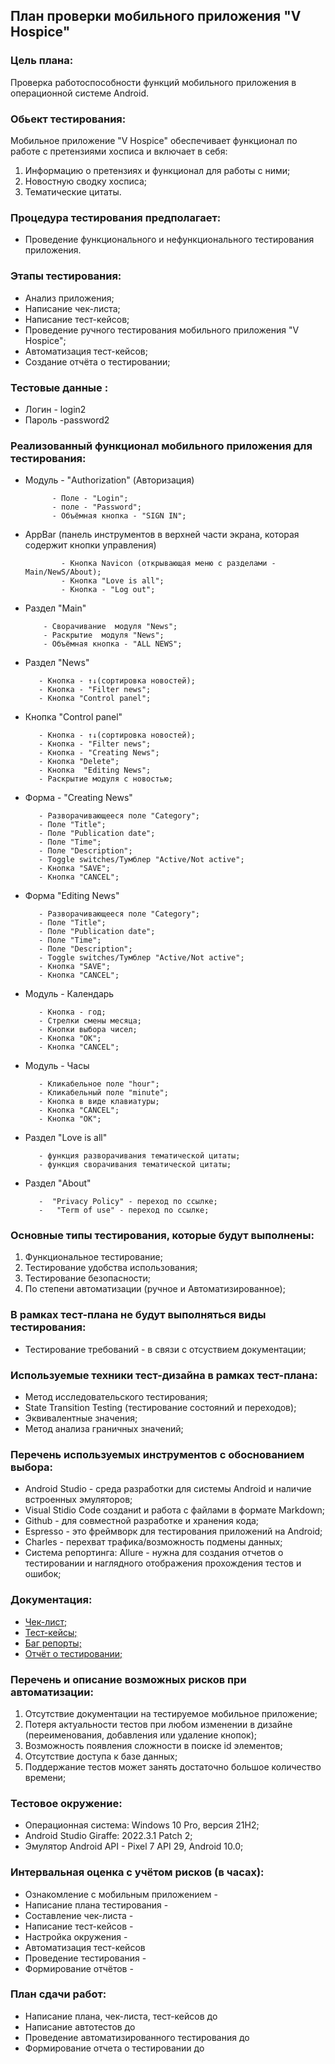 ## План проверки мобильного приложения "V Hospice"

### Цель плана:

Проверка работоспособности функций мобильного приложения в операционной системе Android.

### Обьект тестирования:

Мобильное приложение "V Hospice" обеспечивает функционал по работе с претензиями хосписа и включает в себя:

1. Информацию о претензиях и функционал для работы с ними;
2. Новостную сводку хосписа;
3. Тематические цитаты.

### Процедура тестирования предполагает:

- Проведение функционального и нефункционального тестирования приложения.

### Этапы тестирования:

- Анализ приложения;
- Написание чек-листа;
- Написание тест-кейсов;
- Проведение ручного тестирования мобильного приложения "V Hospice";
- Автоматизация тест-кейсов;
- Создание отчёта о тестировании;

### Тестовые данные :

- Логин - login2
- Пароль -password2

### Реализованный функционал мобильного приложения для тестирования:

- Модуль - "Authorization" (Авторизация)

            - Поле - "Login";
            - поле - "Password";
            - Объёмная кнопка - "SIGN IN";

- AppBar (панель инструментов в верхней части экрана,
  которая содержит кнопки управления)

              - Кнопка Navicon (открывающая меню c разделами - Main/NewS/About);
              - Кнопка "Love is all";
              - Кнопка - "Log out";

- Раздел "Main"

          - Сворачивание  модуля "News";
          - Раскрытие  модуля "News";
          - Объёмная кнопка - "ALL NEWS";

- Раздел "News"

         - Кнопка - ↑↓(сортировка новостей);
         - Кнопка - "Filter news";
         - Кнопка "Control panel";

- Кнопка "Control panel"

         - Кнопка - ↑↓(сортировка новостей);
         - Кнопка - "Filter news";
         - Кнопка - "Creating News";
         - Кнопка "Delete";
         - Кнопка  "Editing News";
         - Раскрытие модуля с новостью;

- Форма - "Creating News"

         - Разворачивающееся поле "Category";
         - Поле "Title";
         - Поле "Publication date";
         - Поле "Time";
         - Поле "Description";
         - Toggle switches/Тумблер "Active/Not active";
         - Кнопка "SAVE";
         - Кнопка "CANCEL";

- Форма "Editing News"

         - Разворачивающееся поле "Category";
         - Поле "Title";
         - Поле "Publication date";
         - Поле "Time";
         - Поле "Description";
         - Toggle switches/Тумблер "Active/Not active";
         - Кнопка "SAVE";
         - Кнопка "CANCEL";

- Модуль - Календарь

         - Кнопка - год;
         - Стрелки смены месяца;
         - Кнопки выбора чисел;
         - Кнопка "OK";
         - Кнопка "CANCEL";

- Модуль - Часы

         - Кликабельное поле "hour";
         - Кликабельный поле "minute";
         - Кнопка в виде клавиатуры;
         - Кнопка "CANCEL";
         - Кнопка "OK";

- Раздел "Love is all"

         - функция разворачивания тематической цитаты;
         - функция сворачивания тематической цитаты;

- Раздел "About"

         -  "Privacy Policy" - переход по ссылке;
         -   "Term of use" - переход по ссылке;

### Основные типы тестирования, которые будут выполнены:

1. Функциональное тестирование;
2. Тестирование удобства использования;
3. Тестирование безопасности;
4. По степени автоматизации (ручное и Автоматизированное);

### В рамках тест-плана не будут выполняться виды тестирования:

- Тестирование требований - в связи с отсуствием документации;

### Используемые техники тест-дизайна в рамках тест-плана:

- Метод исследовательского тестирования;
- State Transition Testing (тестирование состояний и переходов);
- Эквивалентные значения;
- Метод анализа граничных значений;

### Перечень используемых инструментов с обоснованием выбора:

- Android Studio - среда разработки для системы Android и наличие встроенных эмуляторов;
- Visual Stidio Code созданиt и работа с файлами в формате Markdown;
- Github - для совместной разработке и хранения кода;
- Espresso - это фреймворк для тестирования приложений на Android;
- Charles - перехват трафика/возможность подмены данных;
- Система репортинга: Allure - нужна для создания отчетов о тестировании и наглядного отображения прохождения тестов и ошибок;

### Документация:

- [Чек-лист;](https://docs.google.com/spreadsheets/d/1KymxkIXm-wzX-Xw5MUVbSpl-9s8YcZPgaE3VCoTWl8M/edit?usp=sharing)
- [Тест-кейсы;](https://docs.google.com/spreadsheets/d/1Sgf9nE7QEXgshpobzQ0zoPE4z5XnbtrFXjmg9Wx2fi8/edit?usp=sharing)
- [Баг репорты;]()
- [Отчёт о тестировании;]()

### Перечень и описание возможных рисков при автоматизации:

1. Отсутствие документации на тестируемое мобильное приложение;
2. Потеря актуальности тестов при любом изменении в дизайне (переименования, добавления или удаление кнопок);
3. Возможность появления сложности в поиске id элементов;
4. Отсутствие доступа к базе данных;
5. Поддержание тестов может занять достаточно большое количество времени;

### Тестовое окружение:

- Операционная система: Windows 10 Pro, версия 21H2;
- Android Studio Giraffe: 2022.3.1 Patch 2;
- Эмулятор Android API - Pixel 7 API 29, Android 10.0;

### Интервальная оценка с учётом рисков (в часах):

- Ознакомление с мобильным приложением -
- Написание плана тестирования -
- Составление чек-листа -
- Написание тест-кейсов -
- Настройка окружения -
- Автоматизация тест-кейсов
- Проведение тестирования -
- Формирование отчётов -

### План сдачи работ:

- Написание плана, чек-листа, тест-кейсов до
- Написание автотестов до
- Проведение автоматизированного тестирования до
- Формирование отчета о тестировании до